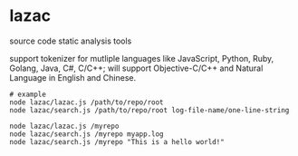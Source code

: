 # lazac
source code static analysis tools

support tokenizer for mutliple languages like JavaScript, Python, Ruby, Golang, Java, C#, C/C++;
will support Objective-C/C++ and Natural Language in English and Chinese.

```
# example
node lazac/lazac.js /path/to/repo/root
node lazac/search.js /path/to/repo/root log-file-name/one-line-string

node lazac/lazac.js /myrepo
node lazac/search.js /myrepo myapp.log
node lazac/search.js /myrepo "This is a hello world!"
```
